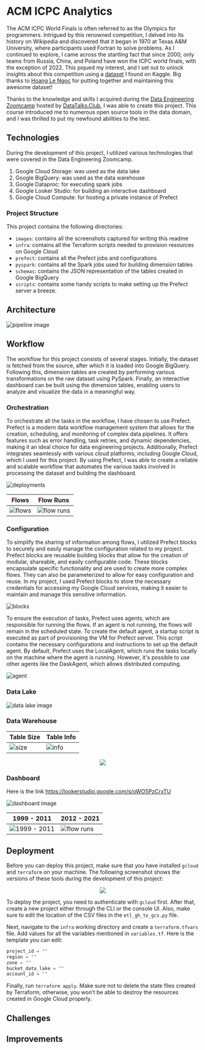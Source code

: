# ACM ICPC Analytics

The ACM ICPC World Finals is often referred to as the Olympics for programmers. Intrigued by this renowned competition, I delved into its history on Wikipedia and discovered that it began in 1970 at Texas A&M University, where participants used Fortran to solve problems. As I continued to explore, I came across the startling fact that since 2000, only teams from Russia, China, and Poland have won the ICPC world finals, with the exception of 2022. This piqued my interest, and I set out to unlock insights about this competition using a [dataset](https://www.kaggle.com/datasets/justinianus/icpc-world-finals-ranking-since-1999?select=icpc-2019.csv) I found on Kaggle. Big thanks to [Hoang Le Ngoc](https://www.kaggle.com/justinianus) for putting together and maintaining this awesome dataset!

Thanks to the knowledge and skills I acquired during the [Data Engineering Zoomcamp](https://github.com/DataTalksClub/data-engineering-zoomcamp) hosted by [DataTalks.Club](https://datatalks.club/), I was able to create this project. This course introduced me to numerous open source tools in the data domain, and I was thrilled to put my newfound abilities to the test.

## Technologies

During the development of this project, I utilized various technologies that were covered in the Data Engineering Zoomcamp.

1. Google Cloud Storage: was used as the data lake
2. Google BigQuery: was used as the data warehouse
3. Google Dataproc: for executing spark jobs
4. Google Looker Studio: for building an interactive dashboard
5. Google Cloud Compute: for hosting a private instance of Prefect 

### Project Structure

This project contains the following directories:

- `images`: contains all the screenshots captured for writing this readme
- `infra`: contains all the Terraform scripts needed to provision resources on Google Cloud
- `prefect`: contains all the Prefect jobs and configurations
- `pyspark`: contains all the Spark jobs used for building dimension tables
- `schemas`: contains the JSON representation of the tables created in Google BigQuery
- `scripts`: contains some handy scripts to make setting up the Prefect server a breeze.

## Architecture

![pipeline image](./images/pipeline.png)

## Workflow

The workflow for this project consists of several stages. Initially, the dataset is fetched from the source, after which it is loaded into Google BigQuery. Following this, dimension tables are created by performing various transformations on the raw dataset using PySpark. Finally, an interactive dashboard can be built using the dimension tables, enabling users to analyze and visualize the data in a meaningful way.

### Orchestration

To orchestrate all the tasks in the workflow, I have chosen to use Prefect. Prefect is a modern data workflow management system that allows for the creation, scheduling, and monitoring of complex data pipelines. It offers features such as error handling, task retries, and dynamic dependencies, making it an ideal choice for data engineering projects. Additionally, Prefect integrates seamlessly with various cloud platforms, including Google Cloud, which I used for this project. By using Prefect, I was able to create a reliable and scalable workflow that automates the various tasks involved in processing the dataset and building the dashboard.

![deployments](./images/deployments.png)

| Flows                        | Flow Runs                            |
| ---------------------------- | ------------------------------------ |
| ![flows](./images/flows.png) | ![flow runs](./images/flow_runs.png) |


### Configuration

To simplify the sharing of information among flows, I utilized Prefect blocks to securely and easily manage the configuration related to my project. Prefect blocks are reusable building blocks that allow for the creation of modular, shareable, and easily configurable code. These blocks encapsulate specific functionality and are used to create more complex flows. They can also be parameterized to allow for easy configuration and reuse. In my project, I used Prefect blocks to store the necessary credentials for accessing my Google Cloud services, making it easier to maintain and manage this sensitive information.

![blocks](./images/blocks.png)

To ensure the execution of tasks, Prefect uses agents, which are responsible for running the flows. If an agent is not running, the flows will remain in the scheduled state. To create the default agent, a startup script is executed as part of provisioning the VM for Prefect server. This script contains the necessary configurations and instructions to set up the default agent. By default, Prefect uses the LocalAgent, which runs the tasks locally on the machine where the agent is running. However, it's possible to use other agents like the DaskAgent, which allows distributed computing.

![agent](./images/agent.png)

### Data Lake

![data lake image](./images/data_lake.png)

### Data Warehouse

| Table Size                               | Table Info                           |
| ---------------------------------------- | ------------------------------------ |
| ![size](./images/raw_data_size.png)      | ![info](./images/raw_data_info.png)  |

<p align="center">
  <img src="./images/dimension_tables.png" />
</p>

### Dashboard

Here is the link https://lookerstudio.google.com/s/oWO5PzCrxTU

![dashboard image](./images/dashboard.png)

| 1999 - 2011                          | 2012 - 2021                        |
| ------------------------------------ | ---------------------------------- |
| ![1999 - 2011](./images/1999_2011.png) | ![flow runs](./images/2012_2021.png) |


## Deployment

Before you can deploy this project, make sure that you have installed `gcloud` and `terraform` on your machine. The following screenshot shows the versions of these tools during the development of this project:

<p align="center">
  <img src="./images/cli_tools_version.png" />
</p>

To deploy the project, you need to authenticate with `gcloud` first. After that, create a new project either through the CLI or the console UI. Also, make sure to edit the location of the CSV files in the `etl_gh_to_gcs.py` file.

Next, navigate to the `infra` working directory and create a `terraform.tfvars` file. Add values for all the variables mentioned in `variables.tf`. Here is the template you can edit:

```terraform
project_id = ""
region = ""
zone = ""
bucket_data_lake = ""
account_id = ""
```

Finally, run `terraform apply`. Make sure not to delete the state files created by Terraform; otherwise, you won't be able to destroy the resources created in Google Cloud properly.

## Challenges


## Improvements

